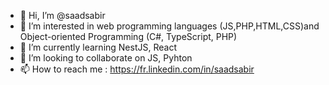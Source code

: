 - 👋 Hi, I’m @saadsabir
- 👀 I’m interested in web programming languages (JS,PHP,HTML,CSS)and Object-oriented Programming (C#, TypeScript, PHP)
- 🌱 I’m currently learning NestJS, React
- 💞️ I’m looking to collaborate on JS, Pyhton
- 📫 How to reach me : https://fr.linkedin.com/in/saadsabir

<!---
saadsabir/saadsabir is a ✨ special ✨ repository because its `README.md` (this file) appears on your GitHub profile.
You can click the Preview link to take a look at your changes.
--->
